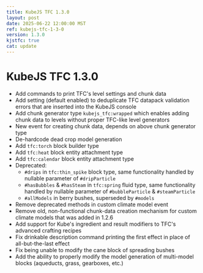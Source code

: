 ```yaml
---
title: KubeJS TFC 1.3.0
layout: post
date: 2025-06-22 12:00:00 MST
ref: kubejs-tfc-1-3-0
version: 1.3.0
kjstfc: true
cat: update
---
```


# KubeJS TFC 1.3.0

- Add commands to print TFC's level settings and chunk data
- Add setting (default enabled) to deduplicate TFC datapack validation errors that are inserted into the KubeJS console
- Add chunk generator type `kubejs_tfc:wrapped` which enables adding chunk data to levels without proper TFC-like level generators
- New event for creating chunk data, depends on above chunk generator type
- De-hardcode dead crop model generation
- Add `tfc:torch` block builder type
- Add `tfc:heat` block entity attachment type
- Add `tfc:calendar` block entity attachment type
- Deprecated:
    - `#drips` in `tfc:thin_spike` block type, same functionality handled by nullable parameter of `#dripParticle`
    - `#hasBubbles` & `#hasSteam` in `tfc:spring` fluid type, same functionality handled by nullable parameter of `#bubbleParticle` & `#steamParticle`
    - `#allModels` in berry bushes, superseded by `#models`
- Remove deprecated methods in custom climate model event
- Remove old, non-functional chunk-data creation mechanism for custom climate models that was added in 1.2.6
- Add support for Kube's ingredient and result modifiers to TFC's advanced crafting recipes
- Fix drinkable description command printing the first effect in place of all-but-the-last effect
- Fix being unable to modify the cane block of spreading bushes
- Add the ability to properly modify the model generation of multi-model blocks (aqueducts, grass, gearboxes, etc.)
